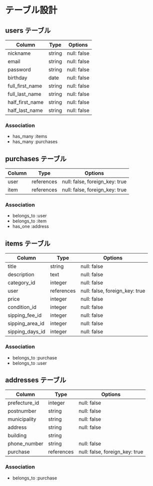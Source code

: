 # テーブル設計

## users テーブル

| Column          | Type    | Options     |
| --------------- | ------  | ----------- |
| nickname        | string  | null: false |
| email           | string  | null: false |
| password        | string  | null: false |
| birthday        | date    | null: false |
| full_first_name | string  | null: false |
| full_last_name  | string  | null: false |
| half_first_name | string  | null: false |
| half_last_name  | string  | null: false |

### Association

- has_many :items
- has_many :purchases

## purchases テーブル

| Column    | Type       | Options                        |
| --------- | ---------- | ------------------------------ |
| user      | references | null: false, foreign_key: true |
| item      | references | null: false, foreign_key: true |

### Association

- belongs_to :user
- belongs_to :item
- has_one :address

## items テーブル

| Column          | Type       | Options                        |
| --------------- | ---------- | ------------------------------ |
| title           | string     | null: false                    |
| description     | text       | null: false                    |
| category_id     | integer    | null: false                    |
| user            | references | null: false, foreign_key: true |
| price           | integer    | null: false                    |
| condition_id    | integer    | null: false                    |
| sipping_fee_id  | integer    | null: false                    |
| sipping_area_id | integer    | null: false                    |
| sipping_days_id | integer    | null: false                    |

### Association

- belongs_to :purchase
- belongs_to :user

## addresses テーブル


| Column          | Type       | Options                         |
| --------------- | ---------- | ------------------------------- |
| prefecture_id   | integer    | null: false                     |
| postnumber      | string     | null: false                     |
| municipality    | string     | null: false                     |
| address         | string     | null: false                     |
| building        | string     |                                 |
| phone_number    | string     | null: false                     |
| purchase        | references  | null: false, foreign_key: true |

### Association

- belongs_to :purchase
